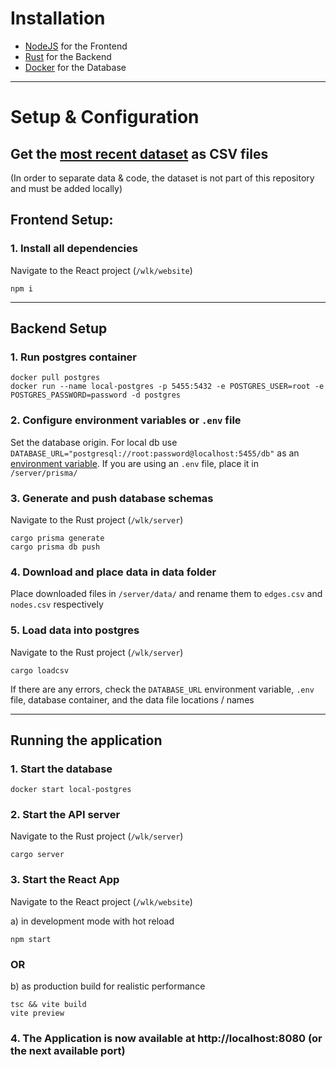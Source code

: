 # Installation

- [NodeJS](https://nodejs.org/en/download/) for the Frontend
- [Rust](https://www.Rust-lang.org/tools/install) for the Backend
- [Docker](https://docs.docker.com/get-docker/) for the Database
---
# Setup & Configuration

## Get the [most recent dataset](https://drive.google.com/drive/folders/16q1k2IjYKrYIaoy7mEIl_zCZEDib-QCO?usp=sharing) as CSV files
(In order to separate data & code, the dataset is not part of this repository and must be added locally)

## Frontend Setup: 
### 1. Install all dependencies
Navigate to the React project (`/wlk/website`)
```
npm i
```
---
## Backend Setup 
### 1. Run postgres container

```
docker pull postgres
docker run --name local-postgres -p 5455:5432 -e POSTGRES_USER=root -e POSTGRES_PASSWORD=password -d postgres
```

### 2. Configure environment variables or `.env` file
Set the database origin. For local db use `DATABASE_URL="postgresql://root:password@localhost:5455/db"` as an [environment variable](https://www.howtogeek.com/787217/how-to-edit-environment-variables-on-windows-10-or-11/).
If you are using an `.env` file, place it in `/server/prisma/`

### 3. Generate and push database schemas
Navigate to the Rust project (`/wlk/server`)
```
cargo prisma generate 
cargo prisma db push 
``` 

### 4. Download and place data in data folder 
Place downloaded files in `/server/data/` and rename them to `edges.csv` and `nodes.csv` respectively

### 5. Load data into postgres
Navigate to the Rust project (`/wlk/server`)
``` 
cargo loadcsv 
``` 
If there are any errors, check the `DATABASE_URL` environment variable, `.env` file, database container, and the data file locations / names

---
## Running the application

### 1. Start the database 
``` 
docker start local-postgres
``` 

### 2. Start the API server
Navigate to the Rust project (`/wlk/server`)
``` 
cargo server
```

### 3. Start the React App
Navigate to the React project (`/wlk/website`)

a) in development mode with hot reload
``` 
npm start
```
### OR
b) as production build for realistic performance
``` 
tsc && vite build 
vite preview
```

### 4. The Application is now available at http://localhost:8080 (or the next available port)
